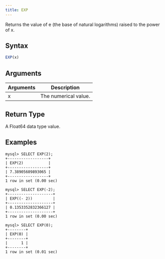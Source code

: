 ```yaml
---
title: EXP
---
```


Returns the value of e (the base of natural logarithms) raised to the power of x.

## Syntax

```sql
EXP(x)
```

## Arguments

| Arguments   | Description |
| ----------- | ----------- |
| x | The numerical value. |

## Return Type

A Float64 data type value.


## Examples

```
mysql> SELECT EXP(2);
+------------------+
| EXP(2)           |
+------------------+
| 7.38905609893065 |
+------------------+
1 row in set (0.00 sec)

mysql> SELECT EXP(-2);
+--------------------+
| EXP((- 2))         |
+--------------------+
| 0.1353352832366127 |
+--------------------+
1 row in set (0.00 sec)

mysql> SELECT EXP(0);
+--------+
| EXP(0) |
+--------+
|      1 |
+--------+
1 row in set (0.01 sec)
```
